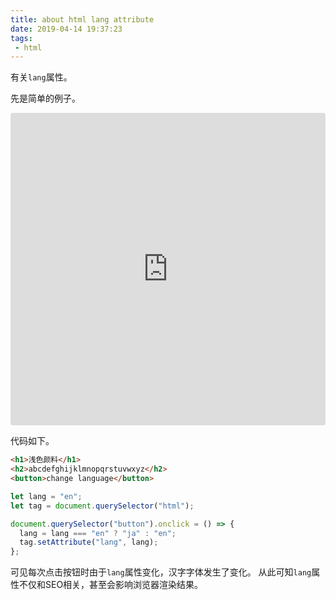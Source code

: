 ```yaml
---  
title: about html lang attribute
date: 2019-04-14 19:37:23  
tags:
 - html
---
```


有关`lang`属性。

<!--more-->

先是简单的例子。

<iframe src="https://codesandbox.io/embed/4xoxqnrv2x?fontsize=14" title="4xoxqnrv2x" style="width:100%; height:500px; border:0; border-radius: 4px; overflow:hidden;" sandbox="allow-modals allow-forms allow-popups allow-scripts allow-same-origin"></iframe>

代码如下。

```html
<h1>浅色颜料</h1>
<h2>abcdefghijklmnopqrstuvwxyz</h2>
<button>change language</button>
```

```js
let lang = "en";
let tag = document.querySelector("html");

document.querySelector("button").onclick = () => {
  lang = lang === "en" ? "ja" : "en";
  tag.setAttribute("lang", lang);
};
```

可见每次点击按钮时由于`lang`属性变化，汉字字体发生了变化。
从此可知`lang`属性不仅和SEO相关，甚至会影响浏览器渲染结果。

